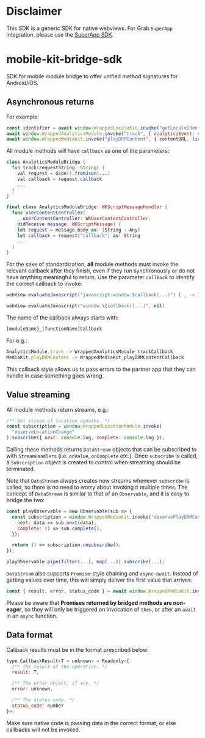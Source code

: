 # Disclaimer

This SDK is a generic SDK for native webviews. For Grab `SuperApp` integration, please use the [SuperApp SDK](https://github.com/grab/superapp-sdk).

# mobile-kit-bridge-sdk

SDK for mobile module bridge to offer unified method signatures for Android/iOS.

## Asynchronous returns

For example:

```javascript
const identifier = await window.WrappedLocaleKit.invoke("getLocaleIdentifier");
await window.WrappedAnalyticsModule.invoke("track", { analyticsEvent: event });
await window.WrappedMediaKit.invoke("playDRMContent", { contentURL, license });
```

All module methods will have `callback` as one of the parameters:

```java
class AnalyticsModuleBridge {
  fun track(requestString: String) {
    val request = Gson().fromJson(...)
    val callback = request.callback
    ...
  }
}
```

```swift
final class AnalyticsModuleBridge: WKScriptMessageHandler {
  func userContentController(
    _ userContentController: WKUserContentController,
    didReceive message: WKScriptMessage) {
    let request = message.body as! [String : Any]
    let callback = request["callback"] as! String
    ...
  }
}
```

For the sake of standardization, **all** module methods must invoke the relevant callback after they finish, even if they run synchronously or do not have anything meaningful to return. Use the parameter `callback` to identify the correct callback to invoke:

```java
webView.evaluateJavascript("javascript:window.$callback(...)") { _ -> }
```

```swift
webView.evaluateJavascript("window.\(callback)(...)", nil)
```

The name of the callback always starts with:

```javascript
[moduleName]_[functionName]Callback
```

For e.g.:

```javascript
AnalyticsModule.track -> WrappedAnalyticsModule_trackCallback
MediaKit.playDRMContent -> WrappedMediaKit_playDRMContentCallback
```

This callback style allows us to pass errors to the partner app that they can handle in case something goes wrong.

## Value streaming

All module methods return streams, e.g.:

```javascript
/** Get stream of location updates. */
const subscription = window.WrappedLocationModule.invoke(
  "observeLocationChange"
).subscribe({ next: console.log, complete: console.log });
```

Calling these methods returns `DataStream` objects that can be subscribed to with `StreamHandlers` (i.e. `onValue`, `onComplete` etc.). Once `subscribe` is called, a `Subscription` object is created to control when streaming should be terminated.

Note that `DataStream` always creates new streams whenever `subscribe` is called, so there is no need to worry about invoking it multiple times. The concept of `DataStream` is similar to that of an `Observable`, and it is easy to bridge the two:

```javascript
const playObservable = new Observable(sub => {
  const subscription = window.WrappedMediaKit.invoke('observePlayDRMContent', { isStream: true, ... }).subscribe({
    next: data => sub.next(data),
    complete: () => sub.complete(),
  });

  return () => subscription.unsubscribe();
});

playObservable.pipe(filter(...), map(...)).subscribe(...);
```

`DataStream` also supports `Promise`-style chaining and `async-await`. Instead of getting values over time, this will simply deliver the first value that arrives:

```javascript
const { result, error, status_code } = await window.WrappedMediaKit.invoke('observePlayDRMContent', { isStream: true, ... });
```

Please be aware that **Promises returned by bridged methods are non-eager**, so they will only be triggered on invocation of `then`, or after an `await` in an `async` function.

## Data format

Callback results must be in the format prescribed below:

```javascript
type CallbackResult<T = unknown> = Readonly<{
  /** The result of the operation. */
  result: T,

  /** The error object, if any. */
  error: unknown,

  /** The status code. */
  status_code: number
}>;
```

Make sure native code is passing data in the correct format, or else callbacks will not be invoked.
